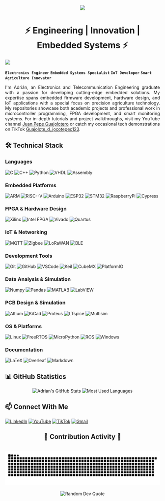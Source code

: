 <div align="center">

<h1 align="center">
    <img src="https://readme-typing-svg.herokuapp.com/?font=Montserrat:700&size=40&center=true&vCenter=true&width=600&height=80&duration=4000&lines=Hello+World!;I'm+Adrián;Embedded+Systems+Engineer" />
</h1>

# ⚡ Engineering | Innovation | Embedded Systems ⚡
</div>

![](https://komarev.com/ghpvc/?username=La-guajolota&style=flat-square&color=blue)

**`Electronics Engineer`** **`Embedded Systems Specialist`** **`IoT Developer`** **`Smart Agriculture Innovator`**  

<div style="text-align: justify">

I'm Adrián, an Electronics and Telecommunication Engineering graduate with a passion for developing cutting-edge embedded solutions. My expertise spans embedded firmware development, hardware design, and IoT applications with a special focus on precision agriculture technology. My repositories showcase both academic projects and professional work in microcontroller programming, FPGA development, and smart monitoring systems. For in-depth tutorials and project walkthroughs, visit my YouTube channel [Juan Pepe Guajolotero](https://www.youtube.com/@JuanPepeGuajolotero) or catch my occasional tech demonstrations on TikTok [Guajolote_d_jocotepec123](https://www.tiktok.com/@guajolote_d_jocotepec123).

</div>

## 🛠️ Technical Stack

### Languages
![C](https://img.shields.io/badge/C-00599C?style=for-the-badge&logo=c&logoColor=white)
![C++](https://img.shields.io/badge/C%2B%2B-00599C?style=for-the-badge&logo=c%2B%2B&logoColor=white)
![Python](http://img.shields.io/badge/Python-3776AB?style=for-the-badge&logo=python&logoColor=ffffff)
![VHDL](https://img.shields.io/badge/VHDL-5C2D91?style=for-the-badge&logo=xilinx&logoColor=white)
![Assembly](https://img.shields.io/badge/Assembly-4F4F4F?style=for-the-badge&logo=assemblyscript&logoColor=white)

### Embedded Platforms
![ARM](https://img.shields.io/badge/ARM-0091BD?style=for-the-badge&logo=arm&logoColor=white)
![RISC--V](https://img.shields.io/badge/RISC--V-283272?style=for-the-badge&logo=riscv&logoColor=white)
![Arduino](https://img.shields.io/badge/Arduino-00979D?style=for-the-badge&logo=arduino&logoColor=white)
![ESP32](https://img.shields.io/badge/ESP32-E7352C?style=for-the-badge&logo=espressif&logoColor=white)
![STM32](https://img.shields.io/badge/STM32-03234B?style=for-the-badge&logo=stmicroelectronics&logoColor=white)
![RaspberryPi](https://img.shields.io/badge/Raspberry_Pi-A22846?style=for-the-badge&logo=raspberrypi&logoColor=white)
![Cypress](https://img.shields.io/badge/Cypress_PSoC-000000?style=for-the-badge&logo=cypress&logoColor=white)

### FPGA & Hardware Design
![Xilinx](https://img.shields.io/badge/Xilinx-E01F27?style=for-the-badge&logo=xilinx&logoColor=white)
![Intel FPGA](https://img.shields.io/badge/Intel_FPGA-0071C5?style=for-the-badge&logo=intel&logoColor=white)
![Vivado](https://img.shields.io/badge/Vivado-E01F27?style=for-the-badge&logo=xilinx&logoColor=white)
![Quartus](https://img.shields.io/badge/Quartus_Prime-0071C5?style=for-the-badge&logo=intel&logoColor=white)

### IoT & Networking
![MQTT](https://img.shields.io/badge/MQTT-3C5280?style=for-the-badge&logo=eclipse-mosquitto&logoColor=white)
![Zigbee](https://img.shields.io/badge/Zigbee-EB0443?style=for-the-badge&logo=zigbee&logoColor=white)
![LoRaWAN](https://img.shields.io/badge/LoRaWAN-2C2C2C?style=for-the-badge&logo=semtech&logoColor=white)
![BLE](https://img.shields.io/badge/Bluetooth_LE-0082FC?style=for-the-badge&logo=bluetooth&logoColor=white)

### Development Tools
![Git](https://img.shields.io/badge/Git-F05032?style=for-the-badge&logo=git&logoColor=white)
![GitHub](https://img.shields.io/badge/GitHub-181717?style=for-the-badge&logo=github&logoColor=white)
![VSCode](https://img.shields.io/badge/VS_Code-007ACC?style=for-the-badge&logo=visual-studio-code&logoColor=white)
![Keil](https://img.shields.io/badge/Keil_MDK-2185D0?style=for-the-badge&logo=arm&logoColor=white)
![CubeMX](https://img.shields.io/badge/STM32CubeMX-03234B?style=for-the-badge&logo=stmicroelectronics&logoColor=white)
![PlatformIO](https://img.shields.io/badge/PlatformIO-FF6B00?style=for-the-badge&logo=platformio&logoColor=white)

### Data Analysis & Simulation
![Numpy](https://img.shields.io/badge/NumPy-013243?style=for-the-badge&logo=numpy&logoColor=white)
![Pandas](https://img.shields.io/badge/Pandas-150458?style=for-the-badge&logo=pandas&logoColor=white)
![MATLAB](https://img.shields.io/badge/MATLAB-0076A8?style=for-the-badge&logo=mathworks&logoColor=white)
![LabVIEW](https://img.shields.io/badge/LabVIEW-FFDB00?style=for-the-badge&logo=ni&logoColor=black)

### PCB Design & Simulation
![Altium](https://img.shields.io/badge/Altium_Designer-A5915F?style=for-the-badge&logo=altium-designer&logoColor=white)
![KiCad](https://img.shields.io/badge/KiCad-314CB0?style=for-the-badge&logo=kicad&logoColor=white)
![Proteus](https://img.shields.io/badge/Proteus-1C79B3?style=for-the-badge&logo=proteus&logoColor=white)
![LTspice](https://img.shields.io/badge/LTspice-8B0000?style=for-the-badge&logo=analog-devices&logoColor=white)
![Multisim](https://img.shields.io/badge/Multisim-FFD700?style=for-the-badge&logo=ni&logoColor=black)

### OS & Platforms
![Linux](http://img.shields.io/badge/Linux-FCC624?style=for-the-badge&logo=linux&logoColor=black)
![FreeRTOS](https://img.shields.io/badge/FreeRTOS-8BC3FC?style=for-the-badge&logo=freertos&logoColor=black)
![MicroPython](https://img.shields.io/badge/MicroPython-2B2728?style=for-the-badge&logo=micropython&logoColor=white)
![ROS](https://img.shields.io/badge/ROS-22314E?style=for-the-badge&logo=ros&logoColor=white)
![Windows](https://img.shields.io/badge/Windows-0078D6?style=for-the-badge&logo=windows&logoColor=white)

### Documentation
![LaTeX](https://img.shields.io/badge/LaTeX-008080?style=for-the-badge&logo=latex&logoColor=white)
![Overleaf](https://img.shields.io/badge/Overleaf-47A141?style=for-the-badge&logo=overleaf&logoColor=white)
![Markdown](https://img.shields.io/badge/Markdown-000000?style=for-the-badge&logo=markdown&logoColor=white)

## 📊 GitHub Statistics

<div align="center">
    <img src="https://github-readme-stats.vercel.app/api?username=La-guajolota&show_icons=true&theme=tokyonight&hide_border=true" alt="Adrian's GitHub Stats" height="180em" />
    <img src="https://github-readme-stats.vercel.app/api/top-langs/?username=La-guajolota&layout=compact&theme=tokyonight&hide_border=true" alt="Most Used Languages" height="180em" />
</div>

## 📫 Connect With Me
[![LinkedIn](https://img.shields.io/badge/LinkedIn-0077B5?style=for-the-badge&logo=linkedin&logoColor=white)](https://linkedin.com/in/your-linkedin)
[![YouTube](https://img.shields.io/badge/YouTube-FF0000?style=for-the-badge&logo=youtube&logoColor=white)](https://www.youtube.com/@JuanPepeGuajolotero)
[![TikTok](https://img.shields.io/badge/TikTok-000000?style=for-the-badge&logo=tiktok&logoColor=white)](https://www.tiktok.com/@guajolote_d_jocotepec123)
[![Gmail](https://img.shields.io/badge/Gmail-D14836?style=for-the-badge&logo=gmail&logoColor=white)](mailto:your.email@gmail.com)

<div align="center">
  <h2>🔄 Contribution Activity 🔄</h2>
  <br>
  <img alt="Snake animation of contributions" src="https://raw.githubusercontent.com/La-guajolota/La-guajolota/output/github-contribution-grid-snake.svg" />
  <br/><br/>
</div>

<div align="center">
  <img src="https://quotes-github-readme.vercel.app/api?type=horizontal&theme=tokyonight" alt="Random Dev Quote"/>
</div>
